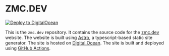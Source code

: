 # ZMC.DEV
[![Deploy to DigitalOcean](https://github.com/theZMC/zmc.dev/actions/workflows/ci.yml/badge.svg)](https://github.com/theZMC/zmc.dev/actions/workflows/ci.yml)

This is the `zmc.dev` repository. It contains the source code for the [zmc.dev](https://zmc.dev) website. The website is built using [Astro](https://astro.build/), a typescript-based static site generator. The site is hosted on [Digital Ocean](https://www.digitalocean.com/). The site is built and deployed using [GitHub Actions](https://github.com/features/actions).